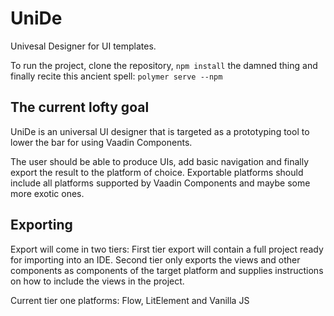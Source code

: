 UniDe
=========
Univesal Designer for UI templates.

To run the project, clone the repository, `npm install` the damned thing and
finally recite this ancient spell: `polymer serve --npm`

The current lofty goal
----------------------
UniDe is an universal UI designer that is targeted as a prototyping tool to 
lower the bar for using Vaadin Components.

The user should be able to produce UIs, add basic navigation and finally export the
result to the platform of choice. Exportable platforms should include all
platforms supported by Vaadin Components and maybe some more exotic ones.

Exporting
---------
Export will come in two tiers: First tier export will contain a full project
ready for importing into an IDE. Second tier only exports the views and
other components as components of the target platform and supplies
instructions on how to include the views in the project. 

Current tier one platforms: Flow, LitElement and Vanilla JS
